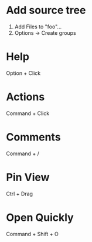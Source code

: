 # Add source tree
1. Add Files to "foo"...
2. Options -> Create groups

# Help
Option + Click

# Actions
Command + Click

# Comments
Command + /

# Pin View
Ctrl + Drag

# Open Quickly
Command + Shift + O
